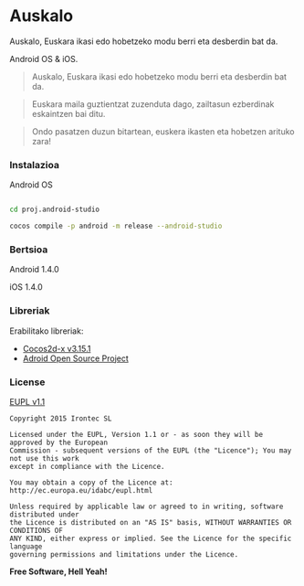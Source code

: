 # Auskalo


Auskalo, Euskara ikasi edo hobetzeko modu berri eta desberdin bat da.

Android OS &amp; iOS. 

> Auskalo, Euskara ikasi edo hobetzeko modu berri eta desberdin bat da. 

> Euskara maila guztientzat zuzenduta dago, zailtasun ezberdinak eskaintzen bai ditu. 

> Ondo pasatzen duzun bitartean, euskera ikasten eta hobetzen arituko zara!


### Instalazioa

Android OS

```sh

cd proj.android-studio

cocos compile -p android -m release --android-studio

```

### Bertsioa

Android 1.4.0

iOS 1.4.0

### Libreriak

Erabilitako libreriak:

* [Cocos2d-x v3.15.1][2]
* [Adroid Open Source Project][3]

### License

[EUPL v1.1](https://github.com/irontec/Auskalo/blob/master/LICENSE.txt)

```
Copyright 2015 Irontec SL

Licensed under the EUPL, Version 1.1 or - as soon they will be approved by the European
Commission - subsequent versions of the EUPL (the "Licence"); You may not use this work
except in compliance with the Licence.

You may obtain a copy of the Licence at:
http://ec.europa.eu/idabc/eupl.html

Unless required by applicable law or agreed to in writing, software distributed under 
the Licence is distributed on an "AS IS" basis, WITHOUT WARRANTIES OR CONDITIONS OF 
ANY KIND, either express or implied. See the Licence for the specific language 
governing permissions and limitations under the Licence.
```


**Free Software, Hell Yeah!**

[1]:http://jakina.eus/
[2]:http://www.cocos2d-x.org/
[3]:http://source.android.com/